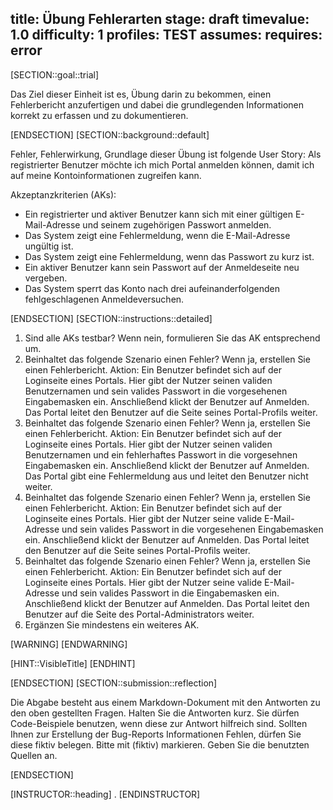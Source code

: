 title: Übung Fehlerarten
stage: draft
timevalue: 1.0
difficulty: 1
profiles: TEST
assumes:
requires: error
---
[SECTION::goal::trial]

Das Ziel dieser Einheit ist es, Übung darin zu bekommen, einen Fehlerbericht anzufertigen und dabei die grundlegenden Informationen korrekt zu erfassen und zu dokumentieren.

[ENDSECTION]
[SECTION::background::default]

Fehler, Fehlerwirkung,
Grundlage dieser Übung ist folgende User Story:
Als registrierter Benutzer möchte ich mich Portal anmelden können, damit ich auf meine Kontoinformationen zugreifen
kann.

Akzeptanzkriterien (AKs):

- Ein registrierter und aktiver Benutzer kann sich mit einer gültigen E-Mail-Adresse und seinem zugehörigen Passwort anmelden.
- Das System zeigt eine Fehlermeldung, wenn die E-Mail-Adresse ungültig ist.
- Das System zeigt eine Fehlermeldung, wenn das Passwort zu kurz ist.
- Ein aktiver Benutzer kann sein Passwort auf der Anmeldeseite neu vergeben.
- Das System sperrt das Konto nach drei aufeinanderfolgenden fehlgeschlagenen Anmeldeversuchen.

[ENDSECTION]
[SECTION::instructions::detailed]

1. Sind alle AKs testbar? Wenn nein, formulieren Sie das AK entsprechend um.
2. Beinhaltet das folgende Szenario einen Fehler? Wenn ja, erstellen Sie einen Fehlerbericht.
Aktion: Ein Benutzer befindet sich auf der Loginseite eines Portals. Hier gibt der Nutzer seinen validen Benutzernamen und sein valides Passwort in die vorgesehenen Eingabemasken ein. Anschließend klickt der Benutzer auf Anmelden. Das Portal leitet den Benutzer auf die Seite seines Portal-Profils weiter.
1. Beinhaltet das folgende Szenario einen Fehler? Wenn ja, erstellen Sie einen Fehlerbericht.
Aktion: Ein Benutzer befindet sich auf der Loginseite eines Portals. Hier gibt der Nutzer seinen validen Benutzernamen und ein fehlerhaftes Passwort in die vorgesehnen Eingabemasken ein. Anschließend klickt der Benutzer auf Anmelden.
Das Portal gibt eine Fehlermeldung aus und leitet den Benutzer nicht weiter.
1. Beinhaltet das folgende Szenario einen Fehler? Wenn ja, erstellen Sie einen Fehlerbericht.
Aktion: Ein Benutzer befindet sich auf der Loginseite eines Portals. Hier gibt der Nutzer seine valide E-Mail-Adresse und sein valides Passwort in die vorgesehenen Eingabemasken ein. Anschließend klickt der Benutzer auf Anmelden.
Das Portal leitet den Benutzer auf die Seite seines Portal-Profils weiter.
1. Beinhaltet das folgende Szenario einen Fehler? Wenn ja, erstellen Sie einen Fehlerbericht.
Aktion: Ein Benutzer befindet sich auf der Loginseite eines Portals. Hier gibt der Nutzer seine valide E-Mail-Adresse und sein valides Passwort in die Eingabemasken ein. Anschließend klickt der Benutzer auf Anmelden.
Das Portal leitet den Benutzer auf die Seite des Portal-Administrators weiter.
1. Ergänzen Sie mindestens ein weiteres AK.

[WARNING]
[ENDWARNING]

[HINT::VisibleTitle]
[ENDHINT]

[ENDSECTION]
[SECTION::submission::reflection]

Die Abgabe besteht aus einem Markdown-Dokument mit den Antworten zu den oben gestellten Fragen.
Halten Sie die Antworten kurz.
Sie dürfen Code-Beispiele benutzen, wenn diese zur Antwort hilfreich sind.
Sollten Ihnen zur Erstellung der Bug-Reports Informationen Fehlen, dürfen Sie diese fiktiv belegen. Bitte mit (fiktiv) markieren.
Geben Sie die benutzten Quellen an.

[ENDSECTION]

[INSTRUCTOR::heading]
.
[ENDINSTRUCTOR]
